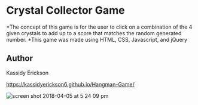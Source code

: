 # Crystal Collector Game
*The concept of this game is for the user to click on a combination of the 4 given crystals to add up to a score that matches the random generated number.
*This game was made using HTML, CSS, Javascript, and jQuery

## Author
Kassidy Erickson

https://kassidyerickson6.github.io/Hangman-Game/

![screen shot 2018-04-05 at 5 24 09 pm](https://user-images.githubusercontent.com/30784677/38398088-36a1f78a-38f6-11e8-8e2a-24054aa832a6.png)


